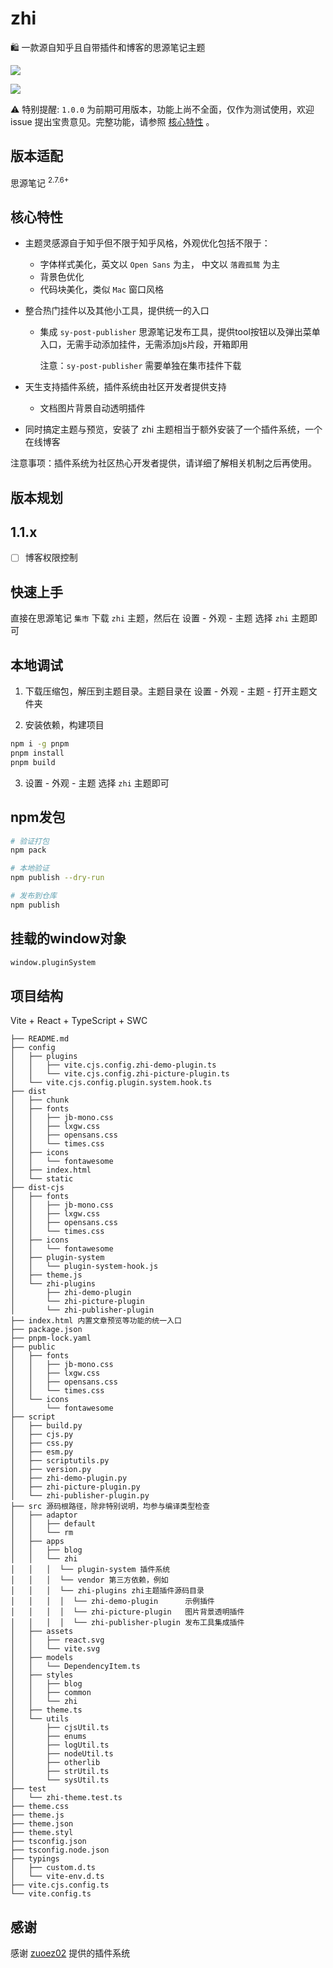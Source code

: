 # zhi

🛍️ 一款源自知乎且自带插件和博客的思源笔记主题

![](https://static.terwergreen.com/test/202303050157804.png)

![](https://static.terwergreen.com/test/202303050156263.png)

⚠️ 特别提醒: `1.0.0` 为前期可用版本，功能上尚不全面，仅作为测试使用，欢迎 issue
提出宝贵意见。完整功能，请参照 [核心特性](#核心特性) 。

## 版本适配

思源笔记 <sup>2.7.6+</sup>

## 核心特性

- 主题灵感源自于知乎但不限于知乎风格，外观优化包括不限于：

    - 字体样式美化，英文以 `Open Sans` 为主， 中文以 `落霞孤鹜` 为主
    - 背景色优化
    - 代码块美化，类似 `Mac` 窗口风格

- 整合热门挂件以及其他小工具，提供统一的入口
    - 集成 `sy-post-publisher` 思源笔记发布工具，提供tool按钮以及弹出菜单入口，无需手动添加挂件，无需添加js片段，开箱即用

      注意：`sy-post-publisher` 需要单独在集市挂件下载

- 天生支持插件系统，插件系统由社区开发者提供支持
    - 文档图片背景自动透明插件

- 同时搞定主题与预览，安装了 zhi 主题相当于额外安装了一个插件系统，一个在线博客

注意事项：插件系统为社区热心开发者提供，请详细了解相关机制之后再使用。

## 版本规划

## 1.1.x

  - [ ] 博客权限控制

## 快速上手

直接在思源笔记 `集市` 下载 `zhi` 主题，然后在 <kbd>设置</kbd> - <kbd>外观</kbd> - <kbd>主题</kbd> 选择 `zhi` 主题即可

## 本地调试

1. 下载压缩包，解压到主题目录。主题目录在 <kbd>设置</kbd> - <kbd>外观</kbd> - <kbd>主题</kbd> - <kbd>打开主题文件夹</kbd>

2. 安装依赖，构建项目

```bash
npm i -g pnpm
pnpm install
pnpm build
```

3. <kbd>设置</kbd> - <kbd>外观</kbd> - <kbd>主题</kbd> 选择 `zhi` 主题即可

## npm发包

```bash
# 验证打包
npm pack

# 本地验证
npm publish --dry-run

# 发布到仓库
npm publish
```

## 挂载的window对象

```bash
window.pluginSystem
```

## 项目结构

Vite + React + TypeScript + SWC

```
├── README.md
├── config
│   ├── plugins
│   │   ├── vite.cjs.config.zhi-demo-plugin.ts
│   │   └── vite.cjs.config.zhi-picture-plugin.ts
│   └── vite.cjs.config.plugin.system.hook.ts
├── dist
│   ├── chunk
│   ├── fonts
│   │   ├── jb-mono.css
│   │   ├── lxgw.css
│   │   ├── opensans.css
│   │   └── times.css
│   ├── icons
│   │   └── fontawesome
│   ├── index.html
│   └── static
├── dist-cjs
│   ├── fonts
│   │   ├── jb-mono.css
│   │   ├── lxgw.css
│   │   ├── opensans.css
│   │   └── times.css
│   ├── icons
│   │   └── fontawesome
│   ├── plugin-system
│   │   └── plugin-system-hook.js
│   ├── theme.js
│   └── zhi-plugins
│       ├── zhi-demo-plugin
│       └── zhi-picture-plugin
│       └── zhi-publisher-plugin
├── index.html 内置文章预览等功能的统一入口
├── package.json
├── pnpm-lock.yaml
├── public
│   ├── fonts
│   │   ├── jb-mono.css
│   │   ├── lxgw.css
│   │   ├── opensans.css
│   │   └── times.css
│   └── icons
│       └── fontawesome
├── script
│   ├── build.py
│   ├── cjs.py
│   ├── css.py
│   ├── esm.py
│   ├── scriptutils.py
│   ├── version.py
│   ├── zhi-demo-plugin.py
│   ├── zhi-picture-plugin.py
│   └── zhi-publisher-plugin.py
├── src 源码根路径，除非特别说明，均参与编译类型检查
│   ├── adaptor
│   │   ├── default
│   │   └── rm
│   ├── apps
│   │   ├── blog
│   │   └── zhi
│   │   │  └── plugin-system 插件系统
│   │   │  └── vendor 第三方依赖，例如
│   │   │  └── zhi-plugins zhi主题插件源码目录
│   │   │  │  └── zhi-demo-plugin      示例插件
│   │   │  │  └── zhi-picture-plugin   图片背景透明插件
│   │   │  │  └── zhi-publisher-plugin 发布工具集成插件
│   ├── assets
│   │   ├── react.svg
│   │   └── vite.svg
│   ├── models
│   │   └── DependencyItem.ts
│   ├── styles
│   │   ├── blog
│   │   ├── common
│   │   └── zhi
│   ├── theme.ts
│   └── utils
│       ├── cjsUtil.ts
│       ├── enums
│       ├── logUtil.ts
│       ├── nodeUtil.ts
│       ├── otherlib
│       ├── strUtil.ts
│       └── sysUtil.ts
├── test
│   └── zhi-theme.test.ts
├── theme.css
├── theme.js
├── theme.json
├── theme.styl
├── tsconfig.json
├── tsconfig.node.json
├── typings
│   ├── custom.d.ts
│   └── vite-env.d.ts
├── vite.cjs.config.ts
└── vite.config.ts
```
## 感谢

感谢 [zuoez02](https://github.com/zuoez02/siyuan-plugin-system) 提供的插件系统
